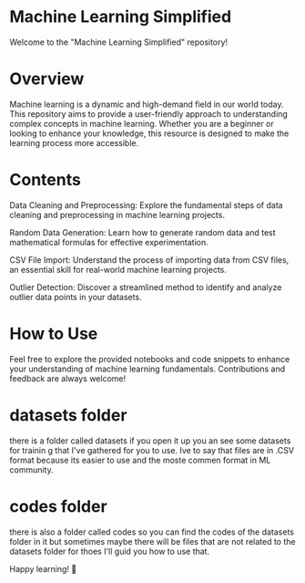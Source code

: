# Machine Learning Simplified
Welcome to the "Machine Learning Simplified" repository!
# Overview

Machine learning is a dynamic and high-demand field in our world today. This repository aims to provide a user-friendly approach to understanding complex concepts in machine learning. Whether you are a beginner or looking to enhance your knowledge, this resource is designed to make the learning process more accessible.
# Contents

Data Cleaning and Preprocessing: Explore the fundamental steps of data cleaning and preprocessing in machine learning projects.

Random Data Generation: Learn how to generate random data and test mathematical formulas for effective experimentation.

CSV File Import: Understand the process of importing data from CSV files, an essential skill for real-world machine learning projects.

Outlier Detection: Discover a streamlined method to identify and analyze outlier data points in your datasets.

# How to Use

Feel free to explore the provided notebooks and code snippets to enhance your understanding of machine learning fundamentals. Contributions and feedback are always welcome!


# datasets folder
there is a folder called datasets  if you open  it up you an see some datasets for trainin g that I've gathered for you to use. Ive to say that files are in .CSV format because its easier to use and the moste commen format in ML community.

# codes folder
there is also a folder called codes so  you can find the codes of the datasets folder in it but sometimes maybe there will be files that are not related to the datasets folder for thoes I'll guid you how to use that.

Happy learning! 🚀

